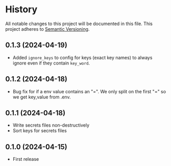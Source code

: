 # History

All notable changes to this project will be documented in this file. This project adheres to [Semantic Versioning](http://semver.org/).

## 0.1.3 (2024-04-19)

- Added `ignore_keys` to config for keys (exact key names) to always ignore even if they contain `key_word`.

## 0.1.2 (2024-04-18)

- Bug fix for if a env value contains an "=". We only split on the first "=" so we get key,value from .env.

## 0.1.1 (2024-04-18)

- Write secrets files non-destructively
- Sort keys for secrets files

## 0.1.0 (2024-04-15)

- First release
